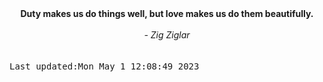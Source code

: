 
<div align="center"><b><span>Duty makes us do things well, but love makes us do them beautifully.  </span></b><br><br><i> - Zig Ziglar</i></div>
<br><br><kbd>Last updated:Mon May  1 12:08:49 2023</kbd>
